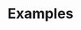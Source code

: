 ---
title: Examples
cascade:
- build:
    list: local
    publishResources: true
    render: never
---